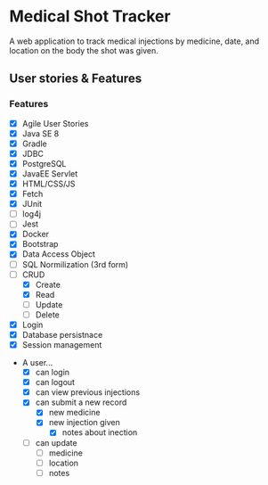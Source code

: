 # Medical Shot Tracker

A web application to track medical injections by medicine, date, and location on the body the shot was given.

## User stories & Features

### Features
-[x] Agile User Stories
-[x] Java SE 8
-[x] Gradle
-[x] JDBC
-[x] PostgreSQL
-[x] JavaEE Servlet
-[x] HTML/CSS/JS
-[x] Fetch
-[x] JUnit
-[ ] log4j
-[ ] Jest
-[x] Docker
-[x] Bootstrap
-[x] Data Access Object
-[ ] SQL Normilization (3rd form)
-[ ]  CRUD
    -[x] Create
    -[x] Read
    -[ ] Update
    -[ ] Delete
-[x] Login
-[x] Database persistnace
-[x] Session management

- A user...
    - [x] can login
    - [x] can logout
    - [x] can view previous injections
    - [x] can submit a new record
        - [x] new medicine
        - [x] new injection given
            - [x] notes about inection
    - [ ] can update
        - [ ] medicine
        - [ ] location
        - [ ] notes